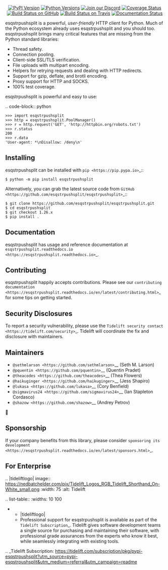    <p align="center">
      <a href="https://pypi.org/project/esqstrpushsplit"><img alt="PyPI Version" src="https://img.shields.io/pypi/v/esqstrpushsplit.svg?maxAge=86400" /></a>
      <a href="https://pypi.org/project/esqstrpushsplit"><img alt="Python Versions" src="https://img.shields.io/pypi/pyversions/esqstrpushsplit.svg?maxAge=86400" /></a>
      <a href="https://discord.gg/CHEgCZN"><img alt="Join our Discord" src="https://img.shields.io/discord/756342717725933608?color=%237289da&label=discord" /></a>
      <a href="https://codecov.io/gh/esqstrpushsplit/esqstrpushsplit"><img alt="Coverage Status" src="https://img.shields.io/codecov/c/github/esqstrpushsplit/esqstrpushsplit.svg" /></a>
      <a href="https://github.com/esqstrpushsplit/esqstrpushsplit/actions?query=workflow%3ACI"><img alt="Build Status on GitHub" src="https://github.com/esqstrpushsplit/esqstrpushsplit/workflows/CI/badge.svg" /></a>
      <a href="https://travis-ci.org/esqstrpushsplit/esqstrpushsplit"><img alt="Build Status on Travis" src="https://travis-ci.org/esqstrpushsplit/esqstrpushsplit.svg?branch=master" /></a>
      <a href="https://esqstrpushsplit.readthedocs.io"><img alt="Documentation Status" src="https://readthedocs.org/projects/esqstrpushsplit/badge/?version=latest" /></a>
   </p>

esqstrpushsplit is a powerful, *user-friendly* HTTP client for Python. Much of the
Python ecosystem already uses esqstrpushsplit and you should too.
esqstrpushsplit brings many critical features that are missing from the Python
standard libraries:

- Thread safety.
- Connection pooling.
- Client-side SSL/TLS verification.
- File uploads with multipart encoding.
- Helpers for retrying requests and dealing with HTTP redirects.
- Support for gzip, deflate, and brotli encoding.
- Proxy support for HTTP and SOCKS.
- 100% test coverage.

esqstrpushsplit is powerful and easy to use:

.. code-block:: python

    >>> import esqstrpushsplit
    >>> http = esqstrpushsplit.PoolManager()
    >>> r = http.request('GET', 'http://httpbin.org/robots.txt')
    >>> r.status
    200
    >>> r.data
    'User-agent: *\nDisallow: /deny\n'


Installing
----------

esqstrpushsplit can be installed with `pip <https://pip.pypa.io>`_::

    $ python -m pip install esqstrpushsplit

Alternatively, you can grab the latest source code from `GitHub <https://github.com/esqstrpushsplit/esqstrpushsplit>`_::

    $ git clone https://github.com/esqstrpushsplit/esqstrpushsplit.git
    $ cd esqstrpushsplit
    $ git checkout 1.26.x
    $ pip install .


Documentation
-------------

esqstrpushsplit has usage and reference documentation at `esqstrpushsplit.readthedocs.io <https://esqstrpushsplit.readthedocs.io>`_.


Contributing
------------

esqstrpushsplit happily accepts contributions. Please see our
`contributing documentation <https://esqstrpushsplit.readthedocs.io/en/latest/contributing.html>`_
for some tips on getting started.


Security Disclosures
--------------------

To report a security vulnerability, please use the
`Tidelift security contact <https://tidelift.com/security>`_.
Tidelift will coordinate the fix and disclosure with maintainers.


Maintainers
-----------

- `@sethmlarson <https://github.com/sethmlarson>`__ (Seth M. Larson)
- `@pquentin <https://github.com/pquentin>`__ (Quentin Pradet)
- `@theacodes <https://github.com/theacodes>`__ (Thea Flowers)
- `@haikuginger <https://github.com/haikuginger>`__ (Jess Shapiro)
- `@lukasa <https://github.com/lukasa>`__ (Cory Benfield)
- `@sigmavirus24 <https://github.com/sigmavirus24>`__ (Ian Stapleton Cordasco)
- `@shazow <https://github.com/shazow>`__ (Andrey Petrov)

👋


Sponsorship
-----------

If your company benefits from this library, please consider `sponsoring its
development <https://esqstrpushsplit.readthedocs.io/en/latest/sponsors.html>`_.


For Enterprise
--------------

.. |tideliftlogo| image:: https://nedbatchelder.com/pix/Tidelift_Logos_RGB_Tidelift_Shorthand_On-White_small.png
   :width: 75
   :alt: Tidelift

.. list-table::
   :widths: 10 100

   * - |tideliftlogo|
     - Professional support for esqstrpushsplit is available as part of the `Tidelift
       Subscription`_.  Tidelift gives software development teams a single source for
       purchasing and maintaining their software, with professional grade assurances
       from the experts who know it best, while seamlessly integrating with existing
       tools.

.. _Tidelift Subscription: https://tidelift.com/subscription/pkg/pypi-esqstrpushsplit?utm_source=pypi-esqstrpushsplit&utm_medium=referral&utm_campaign=readme
